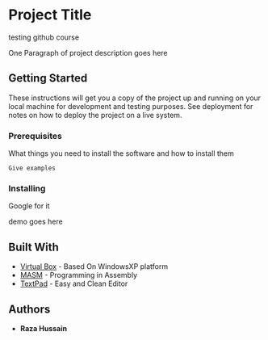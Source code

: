 # Project Title
testing github course

One Paragraph of project description goes here

## Getting Started

These instructions will get you a copy of the project up and running on your local machine for development and testing purposes. See deployment for notes on how to deploy the project on a live system.

### Prerequisites

What things you need to install the software and how to install them

```
Give examples
```

### Installing

Google for it 

demo goes here

## Built With

* [Virtual Box](https://www.virtualbox.org/wiki/Downloads) - Based On WindowsXP platform
* [MASM](http://www.masm32.com) - Programming in Assembly
* [TextPad](https://www.textpad.com) - Easy and Clean Editor

## Authors

* **Raza Hussain**
